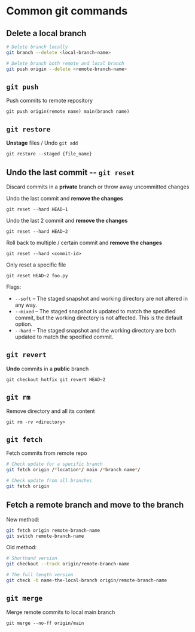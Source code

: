 # Common git commands

## Delete a local branch

```bash
# Delete branch locally
git branch --delete <local-branch-name>

# Delete branch both remote and local branch
git push origin --delete <remote-branch-name>
```

## `git push`

Push commits to remote repository

```
git push origin(remote name) main(branch name)
```

## `git restore`

**Unstage** files / Undo `git add`

```
git restore --staged {file_name}
```

## Undo the last commit -- `git reset`

Discard commits in a **private** branch or throw away uncommitted changes

Undo the last commit and **remove the changes**
```
git reset --hard HEAD~1
```

Undo the last 2 commit and **remove the changes**
```
git reset --hard HEAD~2
```

Roll back to multiple / certain commit and **remove the changes**
```
git reset --hard <commit-id>
```

Only reset a specific file
```
git reset HEAD~2 foo.py
```

Flags: 

- `--soft` – The staged snapshot and working directory are not altered in any way.
- `--mixed` – The staged snapshot is updated to match the specified commit, but the working directory is not affected. This is the default option.
- `--hard` – The staged snapshot and the working directory are both updated to match the specified commit.

## `git revert`

**Undo** commits in a **public** branch

```
git checkout hotfix git revert HEAD~2
```

## `git rm`

Remove directory and all its content
```
git rm -rv <directory>
```

## `git fetch`

Fetch commits from remote repo
```bash
# Check update for a specific branch
git fetch origin /*location*/ main /*branch name*/

# Check update from all branches
git fetch origin
```

## Fetch a remote branch and move to the branch

New method:
```bash
git fetch origin remote-branch-name
git switch remote-branch-name
```

Old method:
```bash
# Shorthand version
git checkout --track origin/remote-branch-name

# The full length version
git check -b name-the-local-branch origin/remote-branch-name
```

## `git merge`

Merge remote commits to local main branch
```
git merge --no-ff origin/main
```